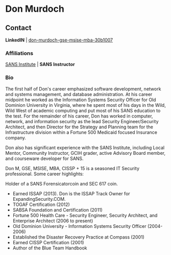 # Don Murdoch

## Contact
**LinkedIN** | [don-murdoch-gse-msise-mba-30b1007](https://www.linkedin.com/in/don-murdoch-gse-msise-mba-30b1007/)

### Affiliations
[SANS Institute](http://www.sans.org) | **SANS Instructor**

### Bio
 
The first half of Don's career emphasized software development, network and systems management, and database administration. At his career midpoint he worked as the Information Systems Security Officer for Old Dominion University in Virginia, where he spent most of his days in the Wild, Wild West of academic computing and put most of his SANS education to the test. For the remainder of his career, Don has worked in computer, network, and information security as the lead Security Engineer/Security Architect, and then Director for the Strategy and Planning team for the Infrastructure division within a Fortune 500 Medicaid focused Insurance company.

Don also has significant experience with the SANS Institute, including Local Mentor, Community Instructor, GCIH grader, active Advisory Board member, and courseware developer for SANS.

Don M, GSE, MSISE, MBA, CISSP + 15 is a seasoned IT Security professional. Some career highlights:

Holder of a SANS Forensicatorcoin and SEC 617 coin.

- Earned ISSAP (2013). Don is the ISSAP Track Owner for ExpandingSecurity.COM.
- TOGAF Certification (2012)
- SABSA Foundation and Certification (2011)
- Fortune 500 Health Care - Security Engineer, Security Architect, and Enterprise Architect (2006 to present)
- Old Dominion University - Information Systems Security Officer (2004-2006)
- Established the Disaster Recovery Practice at Compass (2001)
- Earned CISSP Certification (2001)
- Author of the Blue Team Handbook